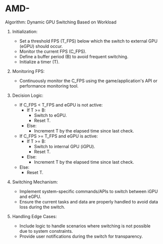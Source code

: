 # AMD-

Algorithm: Dynamic GPU Switching Based on Workload

1. Initialization:
   - Set a threshold FPS (T_FPS) below which the switch to external GPU (eGPU) should occur.
   - Monitor the current FPS (C_FPS).
   - Define a buffer period (B) to avoid frequent switching.
   - Initialize a timer (T).

2. Monitoring FPS:
   - Continuously monitor the C_FPS using the game/application's API or performance monitoring tool.

3. Decision Logic:
   - If C_FPS < T_FPS and eGPU is not active:
     - If T >= B:
       - Switch to eGPU.
       - Reset T.
     - Else:
       - Increment T by the elapsed time since last check.
   - If C_FPS >= T_FPS and eGPU is active:
     - If T >= B:
       - Switch to internal GPU (iGPU).
       - Reset T.
     - Else:
       - Increment T by the elapsed time since last check.
   - Else:
     - Reset T.

4. Switching Mechanism:
   - Implement system-specific commands/APIs to switch between iGPU and eGPU.
   - Ensure the current tasks and data are properly handled to avoid data loss during the switch.

5. Handling Edge Cases:
   - Include logic to handle scenarios where switching is not possible due to system constraints.
   - Provide user notifications during the switch for transparency.
